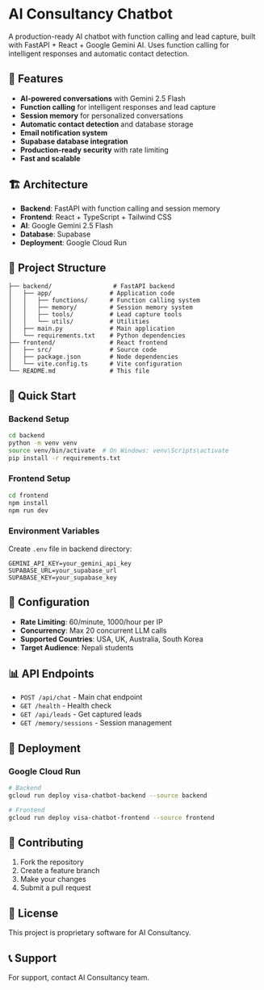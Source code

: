 # AI Consultancy Chatbot

A production-ready AI chatbot with function calling and lead capture, built with FastAPI + React + Google Gemini AI. Uses function calling for intelligent responses and automatic contact detection.

## 🚀 Features

- **AI-powered conversations** with Gemini 2.5 Flash
- **Function calling** for intelligent responses and lead capture
- **Session memory** for personalized conversations
- **Automatic contact detection** and database storage
- **Email notification system**
- **Supabase database integration**
- **Production-ready security** with rate limiting
- **Fast and scalable**

## 🏗️ Architecture

- **Backend**: FastAPI with function calling and session memory
- **Frontend**: React + TypeScript + Tailwind CSS
- **AI**: Google Gemini 2.5 Flash
- **Database**: Supabase
- **Deployment**: Google Cloud Run

## 📁 Project Structure

```
├── backend/                 # FastAPI backend
│   ├── app/                # Application code
│   │   ├── functions/      # Function calling system
│   │   ├── memory/         # Session memory system
│   │   ├── tools/          # Lead capture tools
│   │   └── utils/          # Utilities
│   ├── main.py             # Main application
│   └── requirements.txt    # Python dependencies
├── frontend/               # React frontend
│   ├── src/                # Source code
│   ├── package.json        # Node dependencies
│   └── vite.config.ts      # Vite configuration
└── README.md               # This file
```

## 🚀 Quick Start

### Backend Setup

```bash
cd backend
python -m venv venv
source venv/bin/activate  # On Windows: venv\Scripts\activate
pip install -r requirements.txt
```

### Frontend Setup

```bash
cd frontend
npm install
npm run dev
```

### Environment Variables

Create `.env` file in backend directory:

```env
GEMINI_API_KEY=your_gemini_api_key
SUPABASE_URL=your_supabase_url
SUPABASE_KEY=your_supabase_key
```

## 🔧 Configuration

- **Rate Limiting**: 60/minute, 1000/hour per IP
- **Concurrency**: Max 20 concurrent LLM calls
- **Supported Countries**: USA, UK, Australia, South Korea
- **Target Audience**: Nepali students

## 📊 API Endpoints

- `POST /api/chat` - Main chat endpoint
- `GET /health` - Health check
- `GET /api/leads` - Get captured leads
- `GET /memory/sessions` - Session management

## 🚀 Deployment

### Google Cloud Run

```bash
# Backend
gcloud run deploy visa-chatbot-backend --source backend

# Frontend
gcloud run deploy visa-chatbot-frontend --source frontend
```

## 🤝 Contributing

1. Fork the repository
2. Create a feature branch
3. Make your changes
4. Submit a pull request

## 📄 License

This project is proprietary software for AI Consultancy.

## 📞 Support

For support, contact AI Consultancy team.
